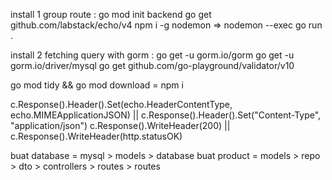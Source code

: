 install 1 group route :
  go mod init backend
  go get github.com/labstack/echo/v4
  npm i -g nodemon => nodemon --exec go run .

install 2 fetching query with gorm :
  go get -u gorm.io/gorm
  go get -u gorm.io/driver/mysql
  go get github.com/go-playground/validator/v10


go mod tidy && go mod download = npm i

c.Response().Header().Set(echo.HeaderContentType, echo.MIMEApplicationJSON) || c.Response().Header().Set("Content-Type", "application/json")
c.Response().WriteHeader(200) || c.Response().WriteHeader(http.statusOK)

buat database = mysql > models > database
buat product = models > repo > dto > controllers > routes > routes